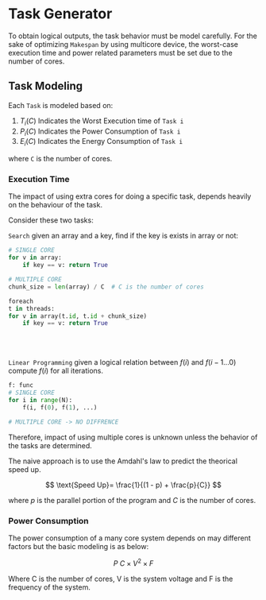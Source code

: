 # Task Generator

To obtain logical outputs, the task behavior must be model carefully.
For the sake of optimizing `Makespan` by using multicore device, the worst-case execution time and power related
parameters must be set due to the number of cores.

## Task Modeling

Each `Task` is modeled based on:

1. $T_i(C)$ Indicates the Worst Execution time of `Task i`
2. $P_i(C)$ Indicates the Power Consumption of `Task i`
3. $E_i(C)$ Indicates the Energy Consumption of `Task i`

where `C` is the number of cores.

### Execution Time

The impact of using extra cores for doing a specific task, depends heavily on the behaviour of the task.

Consider these two tasks:

`Search` given an array and a key, find if the key is exists in array or not:

```python
# SINGLE CORE
for v in array:
    if key == v: return True

# MULTIPLE CORE
chunk_size = len(array) / C  # C is the number of cores

foreach
t in threads:
for v in array(t.id, t.id + chunk_size)
    if key == v: return True
```

<br></br>

`Linear Programming` given a logical relation between $f(i)$ and $f(i - 1 ... 0)$ compute $f(i)$ for all iterations.

```python
f: func
# SINGLE CORE
for i in range(N):
    f(i, f(0), f(1), ...)

# MULTIPLE CORE -> NO DIFFRENCE
```

Therefore, impact of using multiple cores is unknown unless the behavior of the tasks are determined.

The naive approach is to use the Amdahl's law to predict the theorical speed up.

$$
\text{Speed Up}= \frac{1}{(1 - p) + \frac{p}{C}}
$$

where $p$ is the parallel portion of the program and $C$ is the number of cores.

### Power Consumption

The power consumption of a many core system depends on may different factors but the basic modeling is as below:

$$ P ~ C \times V^2 \times F $$

Where C is the number of cores, V is the system voltage and F is the frequency of the system.


